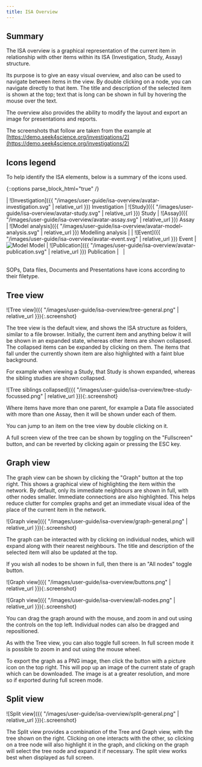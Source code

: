 ```yaml
---
title: ISA Overview
---
```



## Summary

The ISA overview is a graphical representation of the current item in relationship with other items within its ISA (Investigation, Study, Assay) structure.

Its purpose is to give an easy visual overview, and also can be used to navigate between items in the view. By double clicking on a node, you can navigate directly to that item. 
The title and description of the selected item is shown at the top; text that is long can be shown in full by hovering the mouse over the text.

The overview also provides the ability to modify the layout and export an image for presentations and reports.

The screenshots that follow are taken from the example at [https://demo.seek4science.org/investigations/2](https://demo.seek4science.org/investigations/2)

## Icons legend

To help identify the ISA elements, below is a summary of the icons used.

{::options parse_block_html="true" /}
<div id='isa-overview-avatar-legend'>

| ![Investigation]({{ "/images/user-guide/isa-overview/avatar-investigation.svg" |  relative_url }}) Investigation | ![Study]({{ "/images/user-guide/isa-overview/avatar-study.svg" |  relative_url }}) Study | ![Assay]({{ "/images/user-guide/isa-overview/avatar-assay.svg" |  relative_url }}) Assay | ![Model analysis]({{ "/images/user-guide/isa-overview/avatar-model-analysis.svg" |  relative_url }}) Modelling analysis |
| ![Event]({{ "/images/user-guide/isa-overview/avatar-event.svg" |  relative_url }}) Event | ![Model](/images/user-guide/isa-overview/avatar-model.svg) Model | ![Publication]({{ "/images/user-guide/isa-overview/avatar-publication.svg" |  relative_url }}) Publication | &nbsp; |

</div>

<br/>
SOPs, Data files, Documents and Presentations have icons according to their filetype.

## Tree view

![Tree view]({{ "/images/user-guide/isa-overview/tree-general.png" |  relative_url }}){:.screenshot}

The tree view is the default view, and shows the ISA structure as folders, similar to a file browser. 
Initially, the current item and anything below it will be shown in an expanded state, whereas other items are shown collapsed. The collapsed items can be expanded by clicking on them. 
The items that fall under the currently shown item are also highlighted with a faint blue background.

For example when viewing a Study, that Study is shown expanded, whereas the sibling studies are shown collapsed.

![Tree siblings collapsed]({{ "/images/user-guide/isa-overview/tree-study-focussed.png" |  relative_url }}){:.screenshot}

Where items have more than one parent, for example a Data file associated with more than one Assay, then it will be shown under each of them.

You can jump to an item on the tree view by double clicking on it.

A full screen view of the tree can be shown by toggling on the "Fullscreen" button, and can be reverted by clicking again or pressing the ESC key.


## Graph view

The graph view can be shown by clicking the "Graph" button at the top right. This shows a graphical view of highlighting the item within the network. 
By default, only its immediate neighbours are shown in full, with other nodes smaller. Immediate connections are also highlighted. This helps reduce clutter for complex graphs and get an 
immediate visual idea of the place of the current item in the network.
 
![Graph view]({{ "/images/user-guide/isa-overview/graph-general.png" |  relative_url }}){:.screenshot}

The graph can be interacted with by clicking on individual nodes, which will expand along with their nearest neighbours. The title and description of the selected item will also be updated at the top.

If you wish all nodes to be shown in full, then there is an "All nodes" toggle button.

![Graph view]({{ "/images/user-guide/isa-overview/buttons.png" |  relative_url }}){:.screenshot}

![Graph view]({{ "/images/user-guide/isa-overview/all-nodes.png" |  relative_url }}){:.screenshot}

You can drag the graph around with the mouse, and zoom in and out using the controls on the top left. Individual nodes can also be dragged and repositioned.

As with the Tree view, you can also toggle full screen. In full screen mode it is possible to zoom in and out using the mouse wheel.

To export the graph as a PNG image, then click the button with a picture icon on the top right. This will pop up an image of the current state of graph which can be downloaded. 
The image is at a greater resolution, and more so if exported during full screen mode. 

## Split view

![Split view]({{ "/images/user-guide/isa-overview/split-general.png" |  relative_url }}){:.screenshot}

The Split view provides a combination of the Tree and Graph view, with the tree shown on the right. Clicking on one interacts with the other, so clicking on a tree node will also highlight it 
in the graph, and clicking on the graph will select the tree node and expand it if necessary. The split view works best when displayed as full screen.
